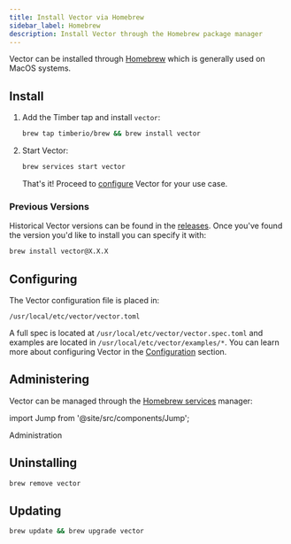 ```yaml
---
title: Install Vector via Homebrew
sidebar_label: Homebrew
description: Install Vector through the Homebrew package manager
---
```


Vector can be installed through [Homebrew][urls.homebrew] which is generally
used on MacOS systems.

## Install

1. Add the Timber tap and install `vector`:

   ```bash
   brew tap timberio/brew && brew install vector
   ```

2. Start Vector:

   ```bash
   brew services start vector
   ```

   That's it! Proceed to [configure](#configuring) Vector for your use case.

### Previous Versions

Historical Vector versions can be found in the [releases][urls.vector_releases].
Once you've found the version you'd like to install you can specify it with:

```bash
brew install vector@X.X.X
```

## Configuring

The Vector configuration file is placed in:

```text
/usr/local/etc/vector/vector.toml
```

A full spec is located at `/usr/local/etc/vector/vector.spec.toml` and examples
are located in `/usr/local/etc/vector/examples/*`. You can learn more about
configuring Vector in the [Configuration][docs.configuration] section.

## Administering

Vector can be managed through the [Homebrew services][urls.homebrew_services]
manager:

import Jump from '@site/src/components/Jump';

<Jump to="/docs/administration">Administration</Jump>

## Uninstalling

```bash
brew remove vector
```

## Updating

```bash
brew update && brew upgrade vector
```


[docs.configuration]: /docs/setup/configuration/
[urls.homebrew]: https://brew.sh/
[urls.homebrew_services]: https://github.com/Homebrew/homebrew-services
[urls.vector_releases]: https://vector.dev/releases/latest
